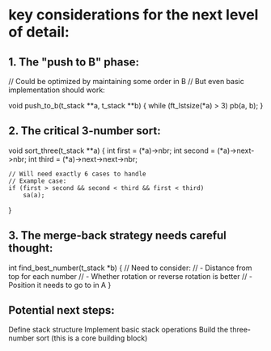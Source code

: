 # key considerations for the next level of detail:

## 1. The "push to B" phase:

// Could be optimized by maintaining some order in B
// But even basic implementation should work:

void push_to_b(t_stack **a, t_stack **b)
{
    while (ft_lstsize(*a) > 3)
        pb(a, b);
}


## 2. The critical 3-number sort:

void sort_three(t_stack **a)
{
    int first = (*a)->nbr;
    int second = (*a)->next->nbr;
    int third = (*a)->next->next->nbr;
    
    // Will need exactly 6 cases to handle
    // Example case:
    if (first > second && second < third && first < third)
        sa(a);
}


## 3. The merge-back strategy needs careful thought:

int find_best_number(t_stack *b)
{
    // Need to consider:
    // - Distance from top for each number
    // - Whether rotation or reverse rotation is better
    // - Position it needs to go to in A
}



## Potential next steps:
Define stack structure
Implement basic stack operations
Build the three-number sort (this is a core building block)